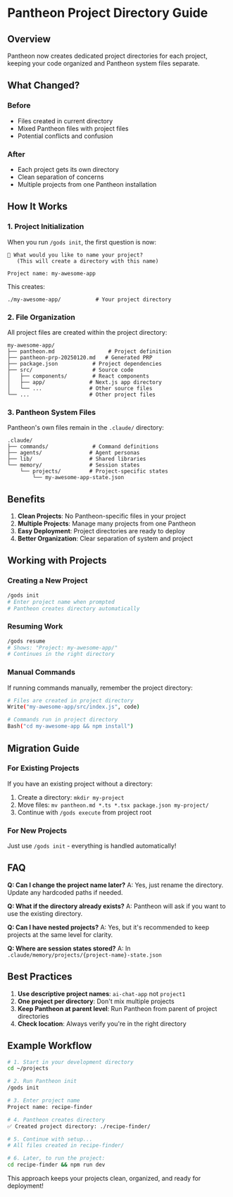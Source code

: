 # Pantheon Project Directory Guide

## Overview

Pantheon now creates dedicated project directories for each project, keeping your code organized and Pantheon system files separate.

## What Changed?

### Before
- Files created in current directory
- Mixed Pantheon files with project files
- Potential conflicts and confusion

### After  
- Each project gets its own directory
- Clean separation of concerns
- Multiple projects from one Pantheon installation

## How It Works

### 1. Project Initialization

When you run `/gods init`, the first question is now:

```
📁 What would you like to name your project?
   (This will create a directory with this name)
   
Project name: my-awesome-app
```

This creates:
```
./my-awesome-app/           # Your project directory
```

### 2. File Organization

All project files are created within the project directory:

```
my-awesome-app/
├── pantheon.md                 # Project definition
├── pantheon-prp-20250120.md   # Generated PRP
├── package.json           # Project dependencies
├── src/                   # Source code
│   ├── components/        # React components
│   ├── app/              # Next.js app directory
│   └── ...               # Other source files
└── ...                   # Other project files
```

### 3. Pantheon System Files

Pantheon's own files remain in the `.claude/` directory:

```
.claude/
├── commands/              # Command definitions
├── agents/               # Agent personas
├── lib/                  # Shared libraries
└── memory/               # Session states
    └── projects/         # Project-specific states
        └── my-awesome-app-state.json
```

## Benefits

1. **Clean Projects**: No Pantheon-specific files in your project
2. **Multiple Projects**: Manage many projects from one Pantheon
3. **Easy Deployment**: Project directories are ready to deploy
4. **Better Organization**: Clear separation of system and project

## Working with Projects

### Creating a New Project
```bash
/gods init
# Enter project name when prompted
# Pantheon creates directory automatically
```

### Resuming Work
```bash
/gods resume
# Shows: "Project: my-awesome-app/"
# Continues in the right directory
```

### Manual Commands
If running commands manually, remember the project directory:
```bash
# Files are created in project directory
Write("my-awesome-app/src/index.js", code)

# Commands run in project directory  
Bash("cd my-awesome-app && npm install")
```

## Migration Guide

### For Existing Projects
If you have an existing project without a directory:
1. Create a directory: `mkdir my-project`
2. Move files: `mv pantheon.md *.ts *.tsx package.json my-project/`
3. Continue with `/gods execute` from project root

### For New Projects
Just use `/gods init` - everything is handled automatically!

## FAQ

**Q: Can I change the project name later?**
A: Yes, just rename the directory. Update any hardcoded paths if needed.

**Q: What if the directory already exists?**
A: Pantheon will ask if you want to use the existing directory.

**Q: Can I have nested projects?**
A: Yes, but it's recommended to keep projects at the same level for clarity.

**Q: Where are session states stored?**
A: In `.claude/memory/projects/{project-name}-state.json`

## Best Practices

1. **Use descriptive project names**: `ai-chat-app` not `project1`
2. **One project per directory**: Don't mix multiple projects
3. **Keep Pantheon at parent level**: Run Pantheon from parent of project directories
4. **Check location**: Always verify you're in the right directory

## Example Workflow

```bash
# 1. Start in your development directory
cd ~/projects

# 2. Run Pantheon init
/gods init

# 3. Enter project name
Project name: recipe-finder

# 4. Pantheon creates directory
✅ Created project directory: ./recipe-finder/

# 5. Continue with setup...
# All files created in recipe-finder/

# 6. Later, to run the project:
cd recipe-finder && npm run dev
```

This approach keeps your projects clean, organized, and ready for deployment!